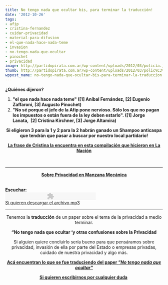 ```yaml
---
title: No tengo nada que ocultar bis, para terminar la traducción!
date: '2012-10-26'
tags:
- afip
- cristina-fernandez
- cuidar-privacidad
- material-para-difusion
- el-que-nada-hace-nada-teme
- invasion
- no-tengo-nada-que-ocultar
- pinochet
- privacidad
image: http://partidopirata.com.ar/wp-content/uploads/2012/03/policía.jpg
thumb: http://partidopirata.com.ar/wp-content/uploads/2012/03/polic%C3%ADa-150x150.jpg
wppost_name: no-tengo-nada-que-ocultar-bis-para-terminar-la-traduccion
---
```


<strong>¿Quiénes dijeron?</strong>
<ol>
	<li><strong>"el que nada hace nada teme" ([1] Aníbal Fernández, [2] Eugenio Zaffaroni, [3] Augusto Pinochet)
</strong></li>
	<li><strong>"No sé porque el jefe de la Afip pone nervioso. Sólo los que no pagan los impuestos o están fuera de la ley deben estarlo". ([1] Jorge Lanata,  [2] Cristina Kirchner, [3] Jorge Altamira)</strong></li>
</ol>
<p style="text-align: center;"><strong>Si eligieron 3 para la 1 y 2 para la 2 habrán ganado un Shampoo anticaspa que tendrán que pasar a buscar por nuestro local partidario!</strong></p>
<p style="text-align: center;"><strong><a href="http://www.lanacion.com.ar/1519705-las-frases-de-cristina-durante-la-presentacion-del-plan-nacional-estrategico-de-seguros" target="_blank">La frase de Cristina la encuentra en esta compilación que hicieron en La Nación</a></strong></p>
&nbsp;

<hr />
<p style="text-align: center;"><strong><a href="http://manzanamecanica.org/podcast/privacidad.html" target="_blank">Sobre Privacidad en Manzana Mecánica</a></strong></p>
&nbsp;
<div class="content clearfix">
<div class="field field-type-filefield field-field-audio">
<div class="field-label"><strong>Escuchar:</strong></div>
<div class="field-items">
<div class="field-item odd"><object id="mp3player_1" style="outline: medium none;" width="290" height="24" classid="clsid:d27cdb6e-ae6d-11cf-96b8-444553540000" codebase="http://download.macromedia.com/pub/shockwave/cabs/flash/swflash.cab#version=6,0,40,0" name="http://manzanamecanica.org/mp3player_1"><param name="wmode" value="opaque" /><param name="menu" value="false" /><param name="flashvars" value="animation=no&amp;track=FFFFDD&amp;soundFile=http://manzanamecanica.org/files/podcast/CulturaLibre_S05E01_La_guerra_moral_y_la_etica_de_la_pirateria.mp3&amp;playerID=mp3player_1" /><param name="src" value="http://manzanamecanica.org/sites/all/modules/mp3player/mp3player/player.swf" /><embed id="mp3player_1" style="outline: medium none;" width="290" height="24" type="application/x-shockwave-flash" src="http://manzanamecanica.org/sites/all/modules/mp3player/mp3player/player.swf" wmode="opaque" menu="false" flashvars="animation=no&amp;track=FFFFDD&amp;soundFile=http://manzanamecanica.org/files/podcast/CulturaLibre_S05E01_La_guerra_moral_y_la_etica_de_la_pirateria.mp3&amp;playerID=mp3player_1" name="http://manzanamecanica.org/mp3player_1" /></object></div>
</div>
</div>
<a href="http://manzanamecanica.org/files/podcast/CulturaLibre-9-Privacidad_0.mp3" target="_blank">Si quieren descargar el archivo mp3</a>

<hr />

</div>
<p style="text-align: center;">Tenemos la <strong>traducción</strong> de un paper sobre el tema de la privacidad a medio terminar.</p>
<p style="text-align: center;"><strong>“No tengo nada que ocultar ‘y otras confusiones sobre la Privacidad</strong></p>
<p style="text-align: center;">Si alguien quiere concluirlo sería bueno para que pensáramos sobre privacidad, invasión de ella por parte del Estado o empresas privadas, cuidado de nuestra privacidad y algo más.</p>
<p style="text-align: center;"><strong> <a href="http://partidopirata.com.ar/4329/no-tengo-nada-que-ocultar-y-otras-confusiones-sobre-la-privacidad-traduccion-en-indice">Acá encuentran lo que se fue traduciendo del paper <em>"No tengo nada que ocultar"</em></a></strong>
<strong> </strong></p>
<p style="text-align: center;"><strong><a href="http://partidopirata.com.ar/contacto">Si quieren escribirnos por cualquier duda</a> </strong></p>
